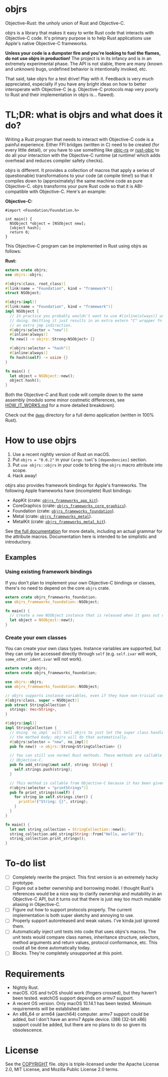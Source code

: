 # objrs
Objective-Rust: the unholy union of Rust and Objective-C.

objrs is a library that makes it easy to write Rust code that interacts with Objective-C code. It's primary purpose is to help Rust applications use Apple's native Objective-C frameworks.

**Unless your code is a dumpster fire and you're looking to fuel the flames, do not use objrs in production!** The project is in its infancy and is in an extremely experimental phase. The API is not stable, there are many (known and unknown) bugs, undefined behavior is intentionally invoked, etc.

That said, take objrs for a test drive! Play with it. Feedback is very much appreciated, especially if you have any bright ideas on how to better interoperate with Objective-C (e.g. Objective-C protocols map very poorly to Rust and their implementation in objrs is... flawed).

# TL;DR: what is objrs and what does it do?
Writing a Rust program that needs to interact with Objective-C code is a painful experience. Either FFI bridges (written in C) need to be created (for every little detail), or you have to use something like [objc-rs](https://github.com/objc-rs/objc-rs) or [rust-objc](https://github.com/SSheldon/rust-objc) to do all your interaction with the Objective-C runtime (at runtime! which adds overhead and reduces compiler safety checks).

objrs is different. It provides a collection of macros that apply a series of (questionable) transformations to your code (at compile time!) so that it compiles down to (approximately) the same machine code as pure Objective-C. objrs transforms your pure Rust code so that it is ABI-compatible with Objective-C. Here's an example:

**Objective-C:**
```objective_c
#import <Foundation/Foundation.h>

int main() {
  NSObject *object = [NSObject new];
  [object hash];
  return 0;
}
```

This Objective-C program can be implemented in Rust using objrs as follows:

**Rust:**
```rust
extern crate objrs;
use objrs::objrs;

#[objrs(class, root_class)]
#[link(name = "Foundation", kind = "framework")]
struct NSObject;

#[objrs(impl)]
#[link(name = "Foundation", kind = "framework")]
impl NSObject {
  // In practice you probably wouldn't want to use #[inline(always)] unless you knew what you were
  // doing. Omitting it just results in an extra extern "C" wrapper fn being used, which introduces
  // an extra jmp indirection.
  #[objrs(selector = "new")]
  #[inline(always)]
  fn new() -> objrs::Strong<NSObject> {}

  #[objrs(selector = "hash")]
  #[inline(always)]
  fn hash(&self) -> usize {}
}

fn main() {
  let object = NSObject::new();
  object.hash();
}
```

Both the Objective-C and Rust code will compile down to the same assembly (modulo some minor costmetic differences, see [HOW_IT_WORKS.md](HOW_IT_WORKS.md) for a more detailed breakdown).

Check out the [`demo`](demo) directory for a full demo application (written in 100% Rust).

# How to use objrs

1. Use a recent nightly version of Rust on macOS.
2. Put `objrs = "0.0.2"` in your `Cargo.toml`'s `[dependencies]` section.
3. Put `use objrs::objrs` in your code to bring the `objrs` macro attribute into scope.
4. Hack away!

objrs also provides framework bindings for Apple's frameworks. The following Apple frameworks have (incomplete) Rust bindings:

- AppKit (crate: [`objrs_frameworks_app_kit`](frameworks/app_kit)).
- CoreGraphics (crate: [`objrs_frameworks_core_graphics`](frameworks/core_graphics)).
- Foundation (crate: [`objrs_frameworks_foundation`](frameworks/foundation)).
- Metal (crate: [`objrs_frameworks_metal`](frameworks/metal)).
- MetalKit (crate: [`objrs_frameworks_metal_kit`](frameworks/metal_kit)).

See [the full documentation](DOCUMENTATION.md) for more details, including an actual grammar for the attribute macros. Documentation here is intended to be simplistic and introductory. 

## Examples

### Using existing framework bindings

If you don't plan to implement your own Objective-C bindings or classes, there's no need to depend on the core `objrs` crate.

```rust
extern crate objrs_frameworks_foundation;
use objrs_frameworks_foundation::NSObject;

fn main() {
  // Create a new NSObject instance that is released when it goes out of scope.
  let object = NSObject::new();
}
```

### Create your own classes

You can create your own class types. Instance variables are supported, but they can only be accessed directly through `self` (e.g. `self.ivar` will work, `some_other_ident.ivar` will not work).

```rust
extern crate objrs;
extern crate objrs_frameworks_foundation;

use objrs::objrs;
use objrs_frameworks_foundation::NSObject;

// objrs supports instance variables, even if they have non-trivial constructors and destructors.
#[objrs(class, super = NSObject)]
pub struct StringCollection {
  strings: Vec<String>,
}

#[objrs(impl)]
impl StringCollection {
  // Using `no_impl` will tell objrs to just let the super class handle the message. Don't populate
  // the method body; objrs will do that automatically.
  #[objrs(selector = "new", no_impl)]
  pub fn new() -> objrs::Strong<StringCollection> {}

  // You can still use normal Rust methods. These methods are callable from Rust but not
  // Objective-C.
  pub fn add_string(&mut self, string: String) {
    self.strings.push(string);
  }

  // This method is callable from Objective-C because it has been given a selector.
  #[objrs(selector = "printStrings")]
  pub fn print_strings(&self) {
    for string in self.strings.iter() {
      println!("String: {}", string);
    }
  }
}

fn main() {
  let mut string_collection = StringCollection::new();
  string_collection.add_string(String::from("Hello, world!"));
  string_collection.print_strings();
}
```

# To-do list

- [ ] Completely rewrite the project. This first version is an extremely hacky prototype.
- [ ] Figure out a better ownership and borrowing model. I thought Rust's references would be a nice way to clarify ownership and mutability in an Objective-C API, but it turns out that there is just way too much mutable aliasing in Objective-C.
- [ ] Figure out how to support protocols properly. The current implementation is both super sketchy and annoying to use.
- [ ] Properly support autoreleased and weak values. I've kinda just ignored them.
- [ ] Automatically inject unit tests into code that uses objrs's macros. The unit tests would compare class names, inheritance structure, selectors, method arguments and return values, protocol conformance, etc. This could all be done automatically today.
- [ ] Blocks. They're completely unsupported at this point.

# Requirements

- Nightly Rust.
- macOS. iOS and tvOS should work (fingers crossed), but they haven't been tested. watchOS support depends on armv7 support.
- A recent OS version. Only macOS 10.14.1 has been tested. Minimum requirements will be established later.
- An x86_64 or arm64 (aarch64) computer. armv7 support could be added, but I don't have an armv7 Apple device. i386 (32-bit x86) support could be added, but there are no plans to do so given its obsolescence.

# License

See the [COPYRIGHT](COPYRIGHT) file. objrs is triple-licensed under the Apache License 2.0, MIT License, and Mozilla Public License 2.0 terms.
